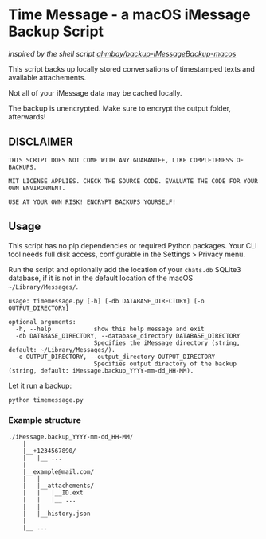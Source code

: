 # Time Message - a macOS iMessage Backup Script
*inspired by the shell script [ahmbay/backup-iMessageBackup-macos](https://github.com/ahmbay/backup-iMessageBackup-macos/blob/master/iMessageBackup.sh)*

This script backs up locally stored conversations of timestamped texts and available attachements.

Not all of your iMessage data may be cached locally.

The backup is unencrypted. Make sure to encrypt the output folder, afterwards!

## DISCLAIMER
```
THIS SCRIPT DOES NOT COME WITH ANY GUARANTEE, LIKE COMPLETENESS OF BACKUPS.

MIT LICENSE APPLIES. CHECK THE SOURCE CODE. EVALUATE THE CODE FOR YOUR OWN ENVIRONMENT.

USE AT YOUR OWN RISK! ENCRYPT BACKUPS YOURSELF!
```

## Usage
This script has no pip dependencies or required Python packages. Your CLI tool needs full disk access, configurable in the Settings > Privacy menu.

Run the script and optionally add the location of your `chats.db` SQLite3 database, if it is not in the default location of the macOS `~/Library/Messages/`.

```
usage: timemessage.py [-h] [-db DATABASE_DIRECTORY] [-o OUTPUT_DIRECTORY]

optional arguments:
  -h, --help            show this help message and exit
  -db DATABASE_DIRECTORY, --database_directory DATABASE_DIRECTORY
                        Specifies the iMessage directory (string, default: ~/Library/Messages/).
  -o OUTPUT_DIRECTORY, --output_directory OUTPUT_DIRECTORY
                        Specifies output directory of the backup (string, default: iMessage.backup_YYYY-mm-dd_HH-MM).
```

Let it run a backup:
```bash
python timemessage.py
```

### Example structure
```
./iMessage.backup_YYYY-mm-dd_HH-MM/
    |
    |__+1234567890/
    |   |__ ...
    |
    |__example@mail.com/
    |   |
    |   |__attachements/
    |   |   |__ID.ext
    |   |   |__ ...
    |   |
    |   |__history.json
    |
    |__ ...
```
